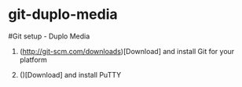 git-duplo-media
===============



#Git setup - Duplo Media


1. (http://git-scm.com/downloads)[Download] and install Git for your platform

2. ()[Download] and install PuTTY


